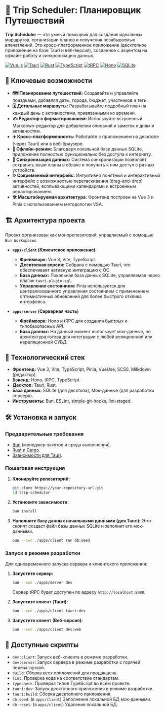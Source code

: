 # 📅 Trip Scheduler: Планировщик Путешествий

**Trip Scheduler** — это умный помощник для создания идеальных маршрутов, организации планов и получения незабываемых впечатлений. Это кросс-платформенное приложение (десктопное приложение на базе Tauri и веб-версия), созданное с акцентом на офлайн-работу и синхронизацию данных.

[![Vue.js](https://img.shields.io/badge/Vue.js-3-4FC08D?logo=vue.js)](https://vuejs.org/)
[![Tauri](https://img.shields.io/badge/Tauri-2-24C8E2?logo=tauri)](https://tauri.app/)
[![Rust](https://img.shields.io/badge/Rust-black?logo=rust)](https://www.rust-lang.org/)
[![TypeScript](https://img.shields.io/badge/TypeScript-blue?logo=typescript)](https://www.typescriptlang.org/)
[![tRPC](https://img.shields.io/badge/tRPC-2B81C8?logo=trpc)](https://trpc.io/)
[![Hono](https://img.shields.io/badge/Hono-E36002?logo=hono)](https://hono.dev/)
[![SQLite](https://img.shields.io/badge/SQLite-003B57?logo=sqlite)](https://www.sqlite.org/)

## 🌟 Ключевые возможности

-   **🗺️ Планирование путешествий:** Создавайте и управляйте поездками, добавляя даты, города, бюджет, участников и теги.
-   **🗓️ Детальные маршруты:** Разрабатывайте подробный план на каждый день с активностями, привязанными ко времени.
-   **✍️ Редактор с форматированием:** Используйте встроенный Markdown-редактор для добавления описаний и заметок к дням и активностям.
-   **✈️ Кросс-платформенность:** Работайте с приложением на десктопе (через Tauri) или в веб-браузере.
-   **📡 Офлайн-режим:** Благодаря локальной базе данных SQLite, приложение полностью функционально без доступа к интернету.
-   **🔄 Синхронизация данных:** Система синхронизации позволяет сохранять ваши планы в облаке и получать к ним доступ с разных устройств.
-   **✨ Современный интерфейс:** Интуитивно понятный и интерактивный интерфейс с возможностью перетаскивания (drag-and-drop) активностей, всплывающими календарями и встроенным редактированием.
-   **🛠️ Масштабируемая архитектура:** Фронтенд построен на Vue 3 и Pinia с использованием методологии VSA.

## 🏗️ Архитектура проекта

Проект организован как монорепозиторий, управляемый с помощью `Bun Workspaces`.

-   **`apps/client` (Клиентское приложение)**
    -   **Фреймворк:** Vue 3, Vite, TypeScript.
    -   **Десктопная версия:** Собрана с помощью Tauri, что обеспечивает нативную интеграцию с ОС.
    -   **База данных:** Локальная база данных SQLite, управляемая через плагин `tauri-plugin-sql`.
    -   **Управление состоянием:** Pinia используется для централизованного управления состоянием с применением оптимистичных обновлений для более быстрого отклика интерфейса.

-   **`apps/server` (Серверная часть)**
    -   **Фреймворк:** Hono и tRPC для создания быстрых и типобезопасных API.
    -   **База данных:** На данный момент использует мок-данные, но архитектура готова для интеграции с любой реляционной или нереляционной СУБД.

## 🚀 Технологический стек

-   **Фронтенд:** Vue 3, Vite, TypeScript, Pinia, VueUse, SCSS, Milkdown (редактор).
-   **Бэкенд:** Hono, tRPC, TypeScript.
-   **Десктоп:** Tauri, Rust.
-   **База данных:** SQLite (для десктопа), Мок-данные (для разработки сервера).
-   **Инструменты:** Bun, ESLint, simple-git-hooks, lint-staged.

## 🛠️ Установка и запуск

### Предварительные требования

-   [Bun](https://bun.sh/) (менеджер пакетов и среда выполнения).
-   [Rust и Cargo](https://www.rust-lang.org/tools/install).
-   [Зависимости для Tauri](https://tauri.app/v1/guides/getting-started/prerequisites).

### Пошаговая инструкция

1.  **Клонируйте репозиторий:**
    ```bash
    git clone https://your-repository-url.git
    cd trip-scheduler
    ```

2.  **Установите зависимости:**
    ```bash
    bun install
    ```

3.  **Наполните базу данных начальными данными (для Tauri):**
    Этот скрипт создаст файл базы данных SQLite и заполнит его мок-данными.
    ```bash
    bun --cwd ./apps/client run db:seed
    ```

### Запуск в режиме разработки

Для одновременного запуска сервера и клиентского приложения:

1.  **Запустите сервер:**
    ```bash
    bun --cwd ./apps/server dev
    ```
    Сервер tRPC будет доступен по адресу `http://localhost:8080`.

2.  **Запустите клиент (Tauri):**
    ```bash
    bun --cwd ./apps/client tauri:dev
    ```

3.  **Запустите клиент (Веб-версия):**
    ```bash
    bun --cwd ./apps/client dev:web
    ```

## 📜 Доступные скрипты

-   `dev:client`: Запуск веб-клиента в режиме разработки.
-   `dev:server`: Запуск сервера в режиме разработки с горячей перезагрузкой.
-   `build`: Сборка всех приложений для продакшена.
-   `lint`: Проверка кода на соответствие стандартам.
-   `typecheck`: Проверка типов TypeScript во всем проекте.
-   `tauri:dev`: Запуск десктопного приложения в режиме разработки.
-   `tauri:build`: Сборка десктопного приложения.
-   `db:seed`: (в `apps/client`) Заполнение локальной БД мок-данными.
-   `db:reset`: (в `apps/client`) Удаление локальной БД.

<!-- ## 🖼️ Примеры интерфейса -->
